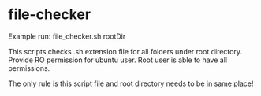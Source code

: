# file-checker

Example run: file_checker.sh rootDir

This scripts checks .sh extension file for all folders under root directory. Provide RO permission for ubuntu user. Root user is able to have all permissions.

The only rule is this script file and root directory needs to be in same place!
